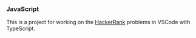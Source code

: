 ### JavaScript

This is a project for working on the [HackerRank](https://www.hackerrank.com) problems in VSCode with TypeScript.
